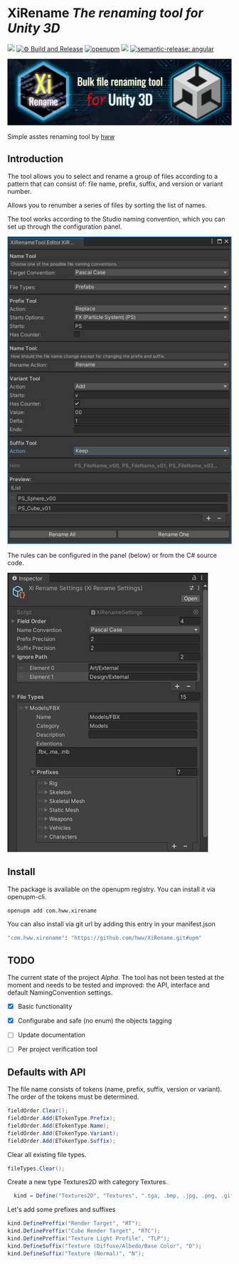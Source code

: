 # XiRename _The renaming tool for Unity 3D_

![](https://img.shields.io/badge/unity-2018.3%20or%20later-green.svg)
[![⚙ Build and Release](https://github.com/hww/XiRename/actions/workflows/ci.yml/badge.svg)](https://github.com/hww/XiRename/actions/workflows/ci.yml)
[![openupm](https://img.shields.io/npm/v/com.hww.xirename?label=openupm&registry_uri=https://package.openupm.com)](https://openupm.com/packages/com.hww.xirename/)
[![](https://img.shields.io/github/license/hww/XiRename.svg)](https://github.com/hww/XiRename/blob/master/LICENSE)
[![semantic-release: angular](https://img.shields.io/badge/semantic--release-angular-e10079?logo=semantic-release)](https://github.com/semantic-release/semantic-release)

![Title Image](Docs/title_image.png)

Simple asstes renaming tool by [hww](https://github.com/hww)

## Introduction

The tool allows you to select and rename a group of files according to a pattern that can consist of: file name, prefix, suffix, and version or variant number.

Allows you to renumber a series of files by sorting the list of names.

The tool works according to the Studio naming convention, which you can set up through the configuration panel.

![Tool Image](Docs/tool-screenshot.png)

The rules can be configured in the panel (below) or from the C# source code.

![Settings Image](Docs/settings-screenshot.png)

## Install

The package is available on the openupm registry. You can install it via openupm-cli.

```bash
openupm add com.hww.xirename
```
You can also install via git url by adding this entry in your manifest.json

```bash
"com.hww.xirename": "https://github.com/hww/XiRename.git#upm"
```
## TODO

The current state of the project _Alpha_. The tool has not been tested at the moment and needs to be tested and improved: the API, interface and default NamingConvention settings.

- [x] Basic functionality
- [x] Configurabe and safe (no enum) the objects tagging
- [ ] Update documentation
- [ ] Per project verification tool


## Defaults with API

The file name consists of tokens (name, prefix, suffix, version or variant). The order of the tokens must be determined.

```C#
fieldOrder.Clear();
fieldOrder.Add(ETokenType.Prefix);
fieldOrder.Add(ETokenType.Name);
fieldOrder.Add(ETokenType.Variant);
fieldOrder.Add(ETokenType.Suffix);
```

Clear all existing file types.

```C#
fileTypes.Clear();
```            

Create a new type Textures2D with category Textures.

```C#
  kind = Define("Textures2D", "Textures", ".tga, .bmp, .jpg, .png, .gif, .psd");
```

Let's add some prefixes and suffixes

```C#
kind.DefinePreffix("Render Target", "RT");
kind.DefinePreffix("Cube Render Target", "RTC");
kind.DefinePreffix("Texture Light Profile", "TLP");
kind.DefineSuffix("Texture (Diffuse/Albedo/Base Color", "D");
kind.DefineSuffix("Texture (Normal)", "N");
```

